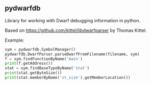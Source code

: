 pydwarfdb
---------

Library for working with Dwarf debugging information in python.

Based on https://github.com/kittel/libdwarfparser by Thomas Kittel.

Example:
```py
sym = pydwarfdb.SymbolManager()
pydwarfdb.DwarfParser.parseDwarfFromFilename(filename, sym)
f = sym.findFunctionByName('main')
print(f.getAddress())
stat = sym.findBaseTypeByName('stat')
print(stat.getByteSize())
print(stat.memberByName('st_size').getMemberLocation())
```
